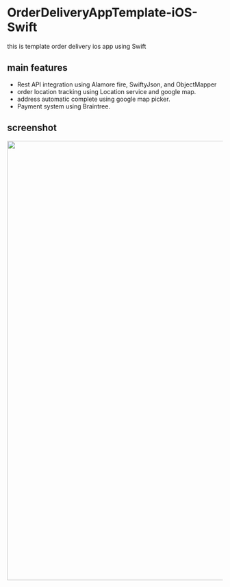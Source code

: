 # OrderDeliveryAppTemplate-iOS-Swift
this is template order delivery ios app using Swift <br>

## main features
- Rest API integration using Alamore fire, SwiftyJson, and ObjectMapper
- order location tracking using Location service and google map.
- address automatic complete using google map picker.
- Payment system using Braintree.

## screenshot
<img src="https://raw.githubusercontent.com/bk313131/OrderDeliveryAppTemplate-iOS-Swift/master/screenshots/1.png" width="1024">
